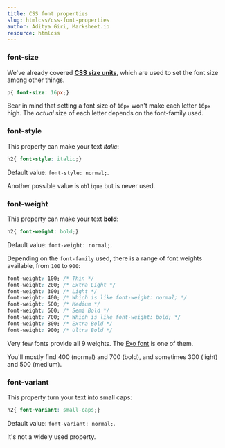 ```yaml
---
title: CSS font properties
slug: htmlcss/css-font-properties
author: Aditya Giri, Marksheet.io
resource: htmlcss
---
```


### font-size

We've already covered **[CSS size units](/css-size-units.html)**, which are used to set the font size among other things.

```css
p{ font-size: 16px;}
```

Bear in mind that setting a font size of `16px` won't make each letter `16px` high. The _actual_ size of each letter depends on the font-family used.

### font-style

This property can make your text _italic_:

```css
h2{ font-style: italic;}
```

Default value: `font-style: normal;`.

Another possible value is `oblique` but is never used.

### font-weight

This property can make your text **bold**:

```css
h2{ font-weight: bold;}
```

Default value: `font-weight: normal;`.

Depending on the `font-family` used, there is a range of font weights available, from `100` to `900`:

```css
font-weight: 100; /* Thin */
font-weight: 200; /* Extra Light */
font-weight: 300; /* Light */
font-weight: 400; /* Which is like font-weight: normal; */
font-weight: 500; /* Medium */
font-weight: 600; /* Semi Bold */
font-weight: 700; /* Which is like font-weight: bold; */
font-weight: 800; /* Extra Bold */
font-weight: 900; /* Ultra Bold */
```

Very few fonts provide all 9 weights. The [Exo font](https://www.google.com/fonts/specimen/Exo) is one of them.

You'll mostly find 400 (normal) and 700 (bold), and sometimes 300 (light) and 500 (medium).

### font-variant

This property turn your text into small caps:

```css
h2{ font-variant: small-caps;}
```

Default value: `font-variant: normal;`.

It's not a widely used property.